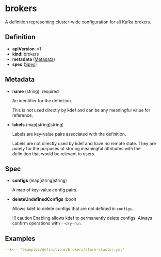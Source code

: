 # brokers

A definition representing cluster-wide configuration for all Kafka brokers.

## Definition

- **apiVersion**: v1
- **kind**: brokers
- **metadata** ([Metadata](#metadata))
- **spec** ([Spec](#spec))

## Metadata

- **name** (string), required

    An identifier for the definition.

    This is not used directly by kdef and can be any meaningful value for reference.

- **labels** (map[string]string)

    Labels are key-value pairs associated with the definition.

    Labels are not directly used by kdef and have no remote state.
    They are purely for the purposes of storing meaningful attributes with the definition that would be relevant to users.

## Spec

- **configs** (map[string]string)

    A map of key-value config pairs.

- **deleteUndefinedConfigs** (bool)

    Allows kdef to delete configs that are not defined in `configs`.

    !!! caution
        Enabling allows kdef to permanently delete configs. Always confirm operations with `--dry-run`.

## Examples

```yml
--8<-- "examples/definitions/brokers/store-cluster.yml"
```
